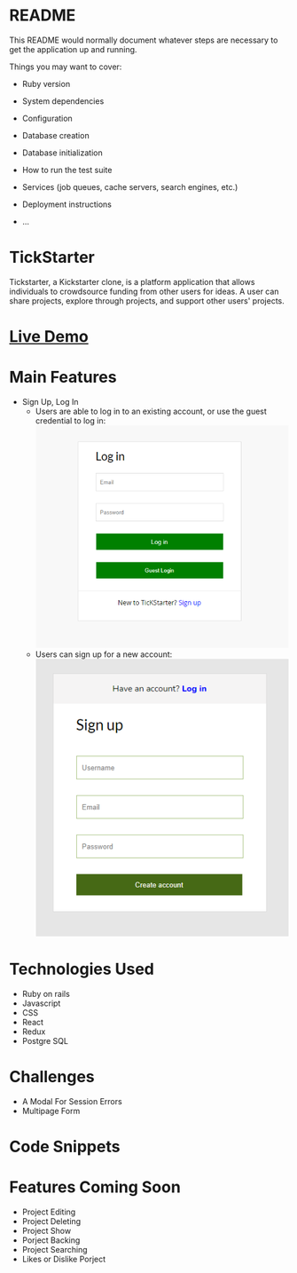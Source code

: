 # README

This README would normally document whatever steps are necessary to get the
application up and running.

Things you may want to cover:

* Ruby version

* System dependencies

* Configuration

* Database creation

* Database initialization

* How to run the test suite

* Services (job queues, cache servers, search engines, etc.)

* Deployment instructions

* ...
# TickStarter
Tickstarter, a Kickstarter clone, is a platform application that allows individuals to crowdsource funding from other users for ideas. A user can share projects, explore through projects, and support other users' projects.

# [Live Demo](https://tickstarter.herokuapp.com)

# Main Features
  * Sign Up, Log In
    * Users are able to log in to an existing account, or use the guest credential to log in:
    ![alt text](https://github.com/kaizhu94/TickStarter/blob/main/app/assets/images/login.PNG "Log In")
    * Users can sign up for a new account:
    ![alt text](https://github.com/kaizhu94/TickStarter/blob/main/app/assets/images/signup.PNG "Sign Up")
# Technologies Used
  * Ruby on rails
  * Javascript
  * CSS
  * React
  * Redux
  * Postgre SQL
  
  
# Challenges
  * A Modal For Session Errors
  * Multipage Form
  
# Code Snippets

# Features Coming Soon
  * Project Editing
  * Project Deleting
  * Project Show
  * Porject Backing
  * Project Searching
  * Likes or Dislike Porject
